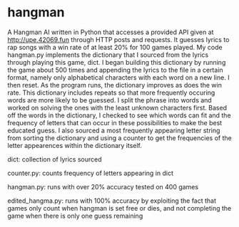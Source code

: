 # hangman
 A Hangman AI written in Python that accesses a provided API given at http://upe.42069.fun through HTTP posts and requests. It guesses lyrics to rap songs with a win rate of at least 20% for 100 games played.  My code hangman.py implements the dictionary that I sourced from the lyrics through playing this game, dict. I began building this dictionary by running the game about 500 times and appending the lyrics to the file in a certain format, namely only alphabetical characters with each word on a new line. I then reset. As the program runs, the dictionary improves as does the win rate. This dictionary includes repeats so that more frequently occuring words are more likely to be guessed.  I split the phrase into words and worked on solving the ones with the least unknown characters first. Based off the words in the dictionary, I checked to see which words can fit and the frequency of letters that can occur in these possibilities to make the best educated guess.  I also sourced a most frequently appearing letter string from sorting the dictionary and using a counter to get the frequencies of the letter appearences within the dictionary itself.
 
dict: collection of lyrics sourced

counter.py: counts frequency of letters appearing in dict

hangman.py: runs with over 20% accuracy tested on 400 games

edited_hangma.py: runs with 100% accuracy by exploiting the fact that games only count when hangman is set free or dies, and not completing the game when there is only one guess remaining
